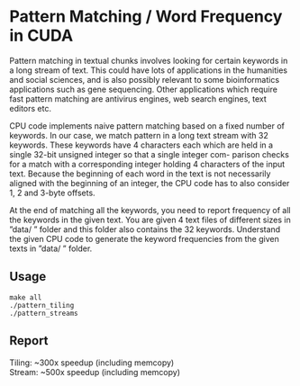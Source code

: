 # Pattern Matching / Word Frequency in CUDA

Pattern matching in textual chunks involves looking for certain keywords in a
long stream of text. This could have lots of applications in the humanities and
social sciences, and is also possibly relevant to some bioinformatics applications
such as gene sequencing. Other applications which require fast pattern matching
are antivirus engines, web search engines, text editors etc.  

CPU code implements naive pattern
matching based on a fixed number of keywords. In our case, we match pattern
in a long text stream with 32 keywords. These keywords have 4 characters each 
which are held in a single 32-bit unsigned integer so that a single integer com-
parison checks for a match with a corresponding integer holding 4 characters of the input text. 
Because the beginning of each word in the text is not necessarily
aligned with the beginning of an integer, the CPU code has to also consider 1, 2 and 3-byte offsets.  

At the end of matching all the keywords, you need to report frequency of
all the keywords in the given text. You are given 4 text files of different sizes
in ”data/ ” folder and this folder also contains the 32 keywords. Understand
the given CPU code to generate the keyword frequencies from the given texts
in ”data/ ” folder.

## Usage

```
make all
./pattern_tiling
./pattern_streams
```

## Report

Tiling: ~300x speedup (including memcopy)  
Stream: ~500x speedup (including memcopy)  
